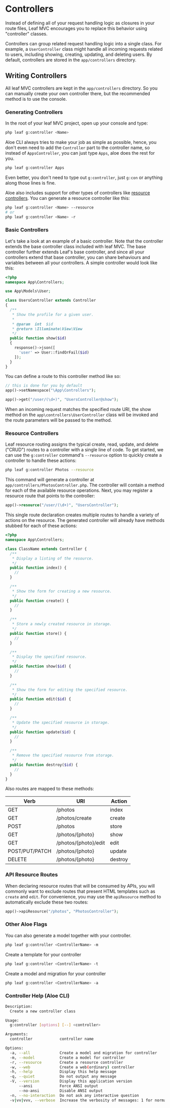 # Controllers

Instead of defining all of your request handling logic as closures in your route files, Leaf MVC encourages you to replace this behavior using "controller" classes.

Controllers can group related request handling logic into a single class. For example, a `UserController` class might handle all incoming requests related to users, including showing, creating, updating, and deleting users. By default, controllers are stored in the `app/controllers` directory.

## Writing Controllers

All leaf MVC controllers are kept in the `app/controllers` directory. So you can manually create your own controller there, but the recommended method is to use the console.

### Generating Controllers

In the root of your leaf MVC project, open up your console and type:

```sh
php leaf g:controller <Name>
```

Aloe CLI always tries to make your job as simple as possible, hence, you don't even need to add the `Controller` part to the controller name, so instead of `AppsController`, you can just type `Apps`, aloe does the rest for you.

```sh
php leaf g:controller Apps
```

Even better, you don't need to type out `g:controller`, just `g:con` or anything along those lines is fine.

Aloe also includes support for other types of controllers like [resource controllers](#resource-controllers). You can generate a resource controller like this:

```sh
php leaf g:controller <Name> --resource
# or
php leaf g:controller <Name> -r
```

### Basic Controllers

Let's take a look at an example of a basic controller. Note that the controller extends the base controller class included with leaf MVC. The base controller further extends Leaf's base controller, and since all your controllers extend that base controller, you can share behaviours and variables between all your controllers. A simple controller would look like this:

```php
<?php
namespace App\Controllers;

use App\Models\User;

class UsersController extends Controller
{
  /**
   * Show the profile for a given user.
   *
   * @param  int  $id
   * @return \Illuminate\View\View
   */
  public function show($id)
  {
    response()->json([
      'user' => User::findOrFail($id)
    ]);
  }
}
```

You can define a route to this controller method like so:

```php
// this is done for you by default
app()->setNamespace("\App\Controllers");

app()->get("/user/(\d+)", "UsersController@show");
```

When an incoming request matches the specified route URI, the show method on the `app\controllers\UserController` class will be invoked and the route parameters will be passed to the method.

### Resource Controllers

Leaf resource routing assigns the typical create, read, update, and delete ("CRUD") routes to a controller with a single line of code. To get started, we can use the `g:controller` command's `--resource` option to quickly create a controller to handle these actions:

```sh
php leaf g:controller Photos --resource
```

This command will generate a controller at `app/controllers/PhotosController.php`. The controller will contain a method for each of the available resource operations. Next, you may register a resource route that points to the controller:

```php
app()->resource("/user/(\d+)", "UsersController");
```

This single route declaration creates multiple routes to handle a variety of actions on the resource. The generated controller will already have methods stubbed for each of these actions:

```php
<?php
namespace App\Controllers;

class ClassName extends Controller {
  /**
   * Display a listing of the resource.
   */
  public function index() {
    //
  }

  /**
   * Show the form for creating a new resource.
   */
  public function create() {
    //
  }

  /**
   * Store a newly created resource in storage.
   */
  public function store() {
    //
  }

  /**
   * Display the specified resource.
   */
  public function show($id) {
    //
  }

  /**
   * Show the form for editing the specified resource.
   */
  public function edit($id) {
    //
  }

  /**
   * Update the specified resource in storage.
   */
  public function update($id) {
    //
  }

  /**
   * Remove the specified resource from storage.
   */
  public function destroy($id) {
    //
  }
}
```

Also routes are mapped to these methods:

| Verb           |   URI                   | Action  |
|----------------|-------------------------|---------|
| GET            |  /photos                | index   |
| GET            |  /photos/create         | create  |
| POST           |  /photos                | store   |
| GET            |  /photos/{photo}        | show    |
| GET            |  /photos/{photo}/edit   | edit    |
| POST/PUT/PATCH |  /photos/{photo}        | update  |
| DELETE         |  /photos/{photo}        | destroy |

### API Resource Routes

When declaring resource routes that will be consumed by APIs, you will commonly want to exclude routes that present HTML templates such as `create` and `edit`. For convenience, you may use the `apiResource` method to automatically exclude these two routes:

```php
app()->apiResource("/photos", "PhotosController");
```

### Other Aloe Flags

You can also generate a model together with your controller.

```bash
php leaf g:controller <ControllerName> -m
```

Create a template for your controller

```bash
php leaf g:controller <ControllerName> -t
```

Create a model and migration for your  controller

```bash
php leaf g:controller <ControllerName> -a
```

### Controller Help (Aloe CLI)

```bash
Description:
  Create a new controller class

Usage:
  g:controller [options] [--] <controller>

Arguments:
  controller            controller name

Options:
  -a, --all             Create a model and migration for controller
  -m, --model           Create a model for controller
  -r, --resource        Create a resource controller
  -w, --web             Create a web(ordinary) controller
  -h, --help            Display this help message
  -q, --quiet           Do not output any message
  -V, --version         Display this application version
      --ansi            Force ANSI output
      --no-ansi         Disable ANSI output
  -n, --no-interaction  Do not ask any interactive question
  -v|vv|vvv, --verbose  Increase the verbosity of messages: 1 for normal output, 2 for more verbose output and 3 for debu
```
